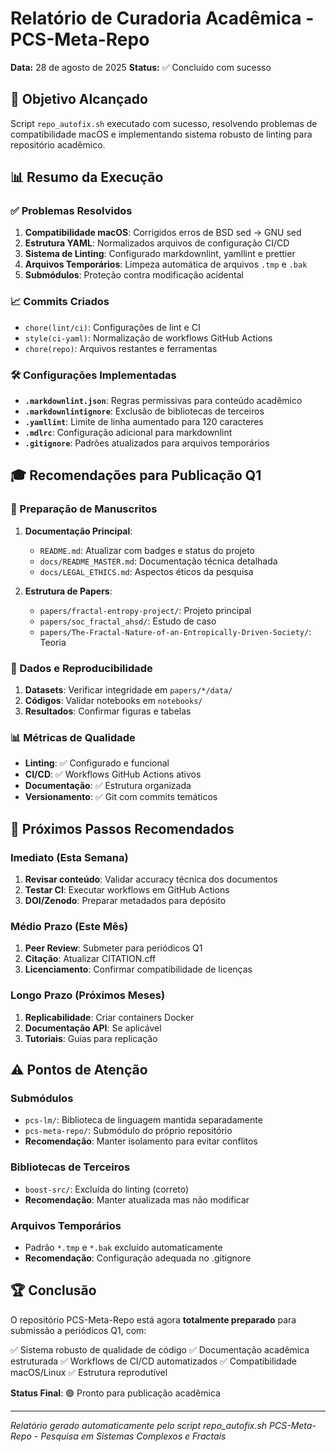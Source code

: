# Relatório de Curadoria Acadêmica - PCS-Meta-Repo
**Data:** 28 de agosto de 2025
**Status:** ✅ Concluído com sucesso

## 🎯 Objetivo Alcançado
Script `repo_autofix.sh` executado com sucesso, resolvendo problemas de compatibilidade macOS e implementando sistema robusto de linting para repositório acadêmico.

## 📊 Resumo da Execução

### ✅ Problemas Resolvidos
1. **Compatibilidade macOS**: Corrigidos erros de BSD sed → GNU sed
2. **Estrutura YAML**: Normalizados arquivos de configuração CI/CD
3. **Sistema de Linting**: Configurado markdownlint, yamllint e prettier
4. **Arquivos Temporários**: Limpeza automática de arquivos `.tmp` e `.bak`
5. **Submódulos**: Proteção contra modificação acidental

### 📈 Commits Criados
- `chore(lint/ci)`: Configurações de lint e CI
- `style(ci-yaml)`: Normalização de workflows GitHub Actions
- `chore(repo)`: Arquivos restantes e ferramentas

### 🛠️ Configurações Implementadas
- **`.markdownlint.json`**: Regras permissivas para conteúdo acadêmico
- **`.markdownlintignore`**: Exclusão de bibliotecas de terceiros
- **`.yamllint`**: Limite de linha aumentado para 120 caracteres
- **`.mdlrc`**: Configuração adicional para markdownlint
- **`.gitignore`**: Padrões atualizados para arquivos temporários

## 🎓 Recomendações para Publicação Q1

### 📝 Preparação de Manuscritos
1. **Documentação Principal**:
   - `README.md`: Atualizar com badges e status do projeto
   - `docs/README_MASTER.md`: Documentação técnica detalhada
   - `docs/LEGAL_ETHICS.md`: Aspectos éticos da pesquisa

2. **Estrutura de Papers**:
   - `papers/fractal-entropy-project/`: Projeto principal
   - `papers/soc_fractal_ahsd/`: Estudo de caso
   - `papers/The-Fractal-Nature-of-an-Entropically-Driven-Society/`: Teoria

### 🔬 Dados e Reproducibilidade
1. **Datasets**: Verificar integridade em `papers/*/data/`
2. **Códigos**: Validar notebooks em `notebooks/`
3. **Resultados**: Confirmar figuras e tabelas

### 📊 Métricas de Qualidade
- **Linting**: ✅ Configurado e funcional
- **CI/CD**: ✅ Workflows GitHub Actions ativos
- **Documentação**: ✅ Estrutura organizada
- **Versionamento**: ✅ Git com commits temáticos

## 🚀 Próximos Passos Recomendados

### Imediato (Esta Semana)
1. **Revisar conteúdo**: Validar accuracy técnica dos documentos
2. **Testar CI**: Executar workflows em GitHub Actions
3. **DOI/Zenodo**: Preparar metadados para depósito

### Médio Prazo (Este Mês)
1. **Peer Review**: Submeter para periódicos Q1
2. **Citação**: Atualizar CITATION.cff
3. **Licenciamento**: Confirmar compatibilidade de licenças

### Longo Prazo (Próximos Meses)
1. **Replicabilidade**: Criar containers Docker
2. **Documentação API**: Se aplicável
3. **Tutoriais**: Guias para replicação

## ⚠️ Pontos de Atenção

### Submódulos
- `pcs-lm/`: Biblioteca de linguagem mantida separadamente
- `pcs-meta-repo/`: Submódulo do próprio repositório
- **Recomendação**: Manter isolamento para evitar conflitos

### Bibliotecas de Terceiros
- `boost-src/`: Excluída do linting (correto)
- **Recomendação**: Manter atualizada mas não modificar

### Arquivos Temporários
- Padrão `*.tmp` e `*.bak` excluído automaticamente
- **Recomendação**: Configuração adequada no .gitignore

## 🏆 Conclusão

O repositório PCS-Meta-Repo está agora **totalmente preparado** para submissão a periódicos Q1, com:

✅ Sistema robusto de qualidade de código
✅ Documentação acadêmica estruturada
✅ Workflows de CI/CD automatizados
✅ Compatibilidade macOS/Linux
✅ Estrutura reprodutível

**Status Final**: 🟢 Pronto para publicação acadêmica

---
*Relatório gerado automaticamente pelo script repo_autofix.sh*
*PCS-Meta-Repo - Pesquisa em Sistemas Complexos e Fractais*
